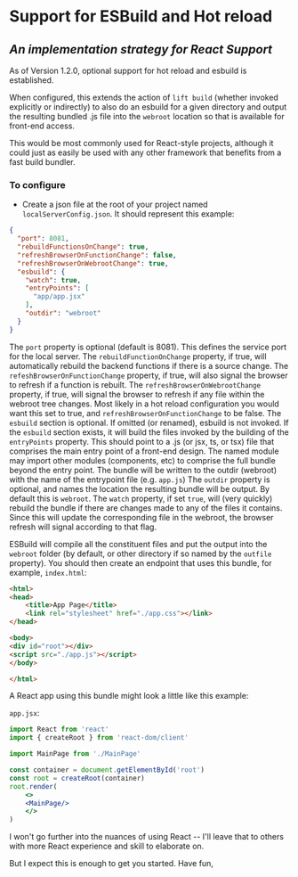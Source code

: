 # Support for ESBuild and Hot reload
## _An implementation strategy for React Support_

As of Version 1.2.0, optional support for hot reload and esbuild is established.  

When configured, this extends the action of `lift build` (whether invoked explicitly or indirectly) to also do an 
esbuild for a given directory and output the resulting bundled .js file into the `webroot` location so that is available for front-end access.

This would be most commonly used for React-style projects, although it could just as easily be used with any other framework that benefits from a 
fast build bundler.

### To configure

- Create a json file at the root of your project named `localServerConfig.json`. It should represent this example:

```json
{
  "port": 8081,
  "rebuildFunctionsOnChange": true,
  "refreshBrowserOnFunctionChange": false,
  "refreshBrowserOnWebrootChange": true,
  "esbuild": {
    "watch": true,
    "entryPoints": [
      "app/app.jsx"
    ],
    "outdir": "webroot"
  }
}
```
The `port` property is optional (default is 8081). This defines the service port for the local server.
The `rebuildFunctionOnChange` property, if true, will automatically rebuild the backend functions if there is a source change.
The `refeshBrowserOnFunctionChange` property, if true, will also signal the browser to refresh if a function is rebuilt. 
The `refreshBrowserOnWebrootChange` property, if true, will signal the browser to refresh if any file within the webroot tree
changes. Most likely in a hot reload configuration you would want this set to true, and `refreshBrowserOnFunctionChange` to be false. 
The `esbuild` section is optional.  If omitted (or renamed), esbuild is not invoked.
If the `esbuild` section exists, it will build the files invoked by the building of the  `entryPoints` property. 
This should point to a .js (or jsx, ts, or tsx) file that comprises the main entry point of a front-end design. 
The named module may import other modules (components, etc) to comprise the full bundle beyond the entry point.
The bundle will be written to the outdir (webroot) with the name of the entrypoint file (e.g. `app.js`)
The `outdir` property is optional, and names the location the resulting bundle will be output.  By default this is `webroot`.
The `watch` property, if set `true`, will (very quickly) rebuild the bundle if there are changes made to any of the files it contains.
Since this will update the corresponding file in the webroot, the browser refresh will signal according to that flag.

ESBuild will compile all the constituent files and put the output into the `webroot` folder (by default, or other directory if so named by the `outfile` property).
You should then create an endpoint that uses this bundle, for example, `index.html`:
```html
<html>
<head>
    <title>App Page</title>
    <link rel="stylesheet" href="./app.css"></link>
</head>

<body>
<div id="root"></div>
<script src="./app.js"></script>
</body>

</html>
```
A React app using this bundle might look a little like this example:

`app.jsx`:
```jsx
import React from 'react'
import { createRoot } from 'react-dom/client'

import MainPage from './MainPage'

const container = document.getElementById('root')
const root = createRoot(container)
root.render(
    <>
    <MainPage/>
    </>
)
```
I won't go further into the nuances of using React -- I'll leave that to others with more React experience and skill to elaborate on.

But I expect this is enough to get you started.  Have fun,